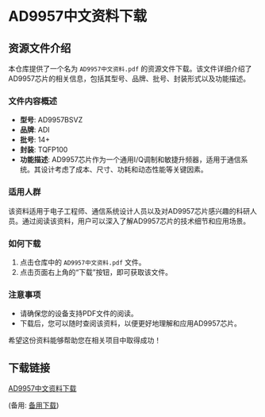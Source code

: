  # AD9957中文资料下载

 ## 资源文件介绍

 本仓库提供了一个名为 `AD9957中文资料.pdf` 的资源文件下载。该文件详细介绍了AD9957芯片的相关信息，包括其型号、品牌、批号、封装形式以及功能描述。

 ### 文件内容概述

 - **型号**: AD9957BSVZ
 - **品牌**: ADI
 - **批号**: 14+
 - **封装**: TQFP100
 - **功能描述**: AD9957芯片作为一个通用I/Q调制和敏捷升频器，适用于通信系统。其设计考虑了成本、尺寸、功耗和动态性能等关键因素。

 ### 适用人群

 该资料适用于电子工程师、通信系统设计人员以及对AD9957芯片感兴趣的科研人员。通过阅读该资料，用户可以深入了解AD9957芯片的技术细节和应用场景。

 ### 如何下载

 1. 点击仓库中的 `AD9957中文资料.pdf` 文件。
 2. 点击页面右上角的“下载”按钮，即可获取该文件。

 ### 注意事项

 - 请确保您的设备支持PDF文件的阅读。
 - 下载后，您可以随时查阅该资料，以便更好地理解和应用AD9957芯片。

 希望这份资料能够帮助您在相关项目中取得成功！

 ## 下载链接
 [AD9957中文资料下载](https://pan.quark.cn/s/1d359e749ec4) 

 (备用: [备用下载](https://pan.baidu.com/s/1Xs5gRbSvrB9ZEobaT2VSMw?pwd=1234))
